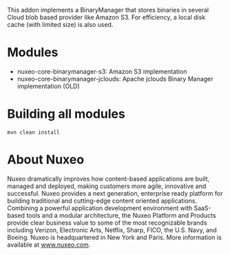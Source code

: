 This addon implements a BinaryManager that stores binaries in several Cloud blob based provider like Amazon S3.
For efficiency, a local disk cache (with limited size) is also used.

# Modules

- nuxeo-core-binarymanager-s3: Amazon S3 implementation
- nuxeo-core-binarymanager-jclouds: Apache jclouds Binary Manager implementation (OLD)

# Building all modules

    mvn clean install

# About Nuxeo

Nuxeo dramatically improves how content-based applications are built, managed and deployed, making customers more agile, innovative and successful. Nuxeo provides a next generation, enterprise ready platform for building traditional and cutting-edge content oriented applications. Combining a powerful application development environment with SaaS-based tools and a modular architecture, the Nuxeo Platform and Products provide clear business value to some of the most recognizable brands including Verizon, Electronic Arts, Netflix, Sharp, FICO, the U.S. Navy, and Boeing. Nuxeo is headquartered in New York and Paris. More information is available at www.nuxeo.com.
